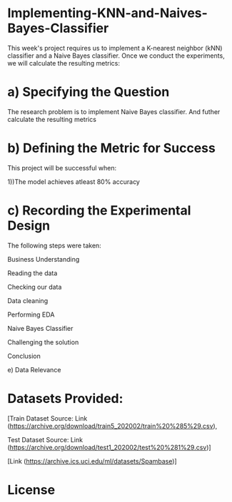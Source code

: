 # Implementing-KNN-and-Naives-Bayes-Classifier

This week's project requires us to implement a K-nearest neighbor (kNN) classifier and a Naive Bayes classifier. Once we conduct the experiments, we will calculate the resulting metrics:

# a) Specifying the Question
The research problem is to implement Naive Bayes classifier. And futher calculate the resulting metrics

# b) Defining the Metric for Success
This project will be successful when:

1))The model achieves atleast 80% accuracy


# c) Recording the Experimental Design
The following steps were taken:

Business Understanding

Reading the data

Checking our data

Data cleaning

Performing EDA

Naive Bayes Classifier

Challenging the solution

Conclusion

e) Data Relevance

# Datasets Provided:

[Train Dataset Source: Link (https://archive.org/download/train5_202002/train%20%285%29.csv),

Test Dataset Source: Link (https://archive.org/download/test1_202002/test%20%281%29.csv)]

[Link (https://archive.ics.uci.edu/ml/datasets/Spambase)]

# License
